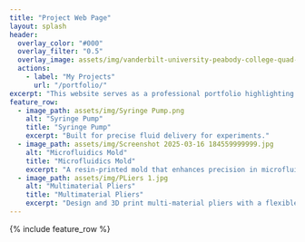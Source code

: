 ```yaml
---
title: "Project Web Page"
layout: splash
header:
  overlay_color: "#000"
  overlay_filter: "0.5"
  overlay_image: assets/img/vanderbilt-university-peabody-college-quad-gr2b9oeqjd16k4bc.jpg
  actions:
    - label: "My Projects"
      url: "/portfolio/"
excerpt: "This website serves as a professional portfolio highlighting my journey and achievements in additive and polymer-based manufacturing. The site showcases technical projects, innovative designs, and academic accomplishments, reflecting my dedication to advancing engineering solutions."
feature_row:
  - image_path: assets/img/Syringe Pump.png
    alt: "Syringe Pump"
    title: "Syringe Pump"
    excerpt: "Built for precise fluid delivery for experiments."
  - image_path: assets/img/Screenshot 2025-03-16 184559999999.jpg
    alt: "Microfluidics Mold"
    title: "Microfluidics Mold"
    excerpt: "A resin-printed mold that enhances precision in microfluidic pinch-flow sorting."
  - image_path: assets/img/PLiers 1.jpg 
    alt: "Multimaterial Pliers"
    title: "Multimaterial Pliers"
    excerpt: "Design and 3D print multi-material pliers with a flexible spring."
---
```


{% include feature_row %}

